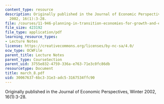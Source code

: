 ```yaml
---
content_type: resource
description: Originally published in the Journal of Economic Perspectives, Winter
  2002, 16(1):3-28.
file: /courses/11-946-planning-in-transition-economies-for-growth-and-equity-spring-2004/300676376bc331e3adc53167534ffc90_march_8.pdf
file_size: 423192
file_type: application/pdf
learning_resource_types:
- Lecture Notes
license: https://creativecommons.org/licenses/by-nc-sa/4.0/
ocw_type: OCWFile
parent_title: Lecture Notes
parent_type: CourseSection
parent_uid: 3755e832-4759-336a-e763-71e3c0fc86db
resourcetype: Document
title: march_8.pdf
uid: 30067637-6bc3-31e3-adc5-3167534ffc90
---
```

Originally published in the Journal of Economic Perspectives, Winter 2002, 16(1):3-28.